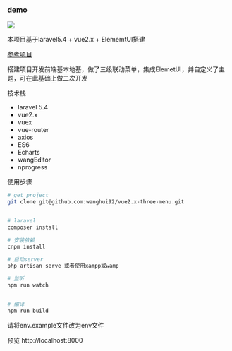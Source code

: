 ### demo

<img src="https://github.com/wanghui92/vue2.x-three-menu/blob/master/showdemo.gif">

本项目基于laravel5.4 + vue2.x + ElememtUI搭建

<a href="https://github.com/sailengsi/sls-admin" target="_block"> 参考项目 </a>

搭建项目开发前端基本地基，做了三级联动菜单，集成ElemetUI，并自定义了主题，可在此基础上做二次开发

技术栈
- laravel 5.4
- vue2.x
- vuex
- vue-router
- axios
- ES6
- Echarts
- wangEditor
- nprogress

使用步骤
``` bash
# get project
git clone git@github.com:wanghui92/vue2.x-three-menu.git


# laravel
composer install

# 安装依赖
cnpm install

# 启动server
php artisan serve 或者使用xampp或wamp

# 监听
npm run watch


# 编译
npm run build
```

请将env.example文件改为env文件

预览 http://localhost:8000
